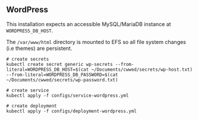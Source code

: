 ## WordPress

This installation expects an accessible MySQL/MariaDB instance at `WORDPRESS_DB_HOST`.

The `/var/www/html` directory is mounted to EFS so all file system changes (i.e themes) are persistent.

    # create secrets
    kubectl create secret generic wp-secrets --from-literal=WORDPRESS_DB_HOST=$(cat ~/Documents/cwwed/secrets/wp-host.txt) --from-literal=WORDPRESS_DB_PASSWORD=$(cat ~/Documents/cwwed/secrets/wp-password.txt)
    
    # create service
    kubectl apply -f configs/service-wordpress.yml
    
    # create deployment
    kubectl apply -f configs/deployment-wordpress.yml
